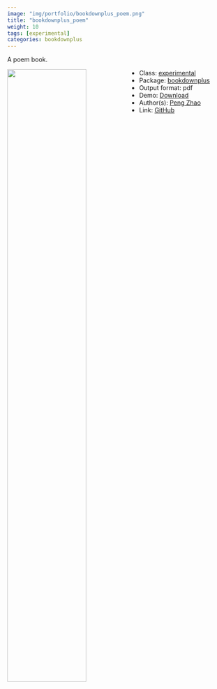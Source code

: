 ```yaml
---
image: "img/portfolio/bookdownplus_poem.png"
title: "bookdownplus_poem"
weight: 10
tags: [experimental]
categories: bookdownplus
---
```


A poem book.

<!--more-->

<img class = "jf-image-shadow" src="../../img/portfolio/bookdownplus_poem.png" style="display: block; margin: auto;" width="60%"  align="left">

- Class: [experimental](../../tags/experimental)
- Package: [bookdownplus](bookdownplus)
- Output format: pdf
- Demo: [Download](https://pzhaonet.github.io/bookdownplus/inst2/poem/showcase/poem.pdf)
- Author(s): [Peng Zhao](https://pzhao.org)
- Link: [GitHub](https://github.com/pzhaonet/bookdownplus)


